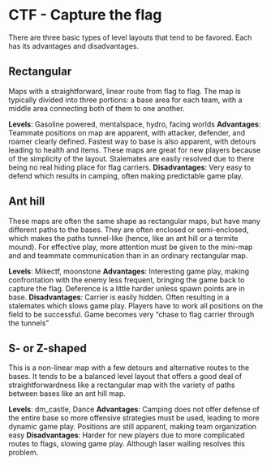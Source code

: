 CTF - Capture the flag
======================

There are three basic types of level layouts that tend to be favored. Each has its advantages and disadvantages.

Rectangular
-----------

Maps with a straightforward, linear route from flag to flag. The map is typically divided into three portions: a base area for each team, with a middle area connecting both of them to one another.

**Levels**: Gasoline powered, mentalspace, hydro, facing worlds
**Advantages**: Teammate positions on map are apparent, with attacker, defender, and roamer clearly defined. Fastest way to base is also apparent, with detours leading to health and items. These maps are great for new players because of the simplicity of the layout. Stalemates are easily resolved due to there being no real hiding place for flag carriers.
**Disadvantages**: Very easy to defend which results in camping, often making predictable game play.

Ant hill
--------

These maps are often the same shape as rectangular maps, but have many different paths to the bases. They are often enclosed or semi-enclosed, which makes the paths tunnel-like (hence, like an ant hill or a termite mound). For effective play, more attention must be given to the mini-map and and teammate communication than in an ordinary rectangular map.

**Levels**: Mikectf, moonstone
**Advantages**: Interesting game play, making confrontation with the enemy less frequent, bringing the game back to capture the flag. Deference is a little harder unless spawn points are in base.
**Disadvantages**: Carrier is easily hidden. Often resulting in a stalemates which slows game play. Players have to work all positions on the field to be successful. Game becomes very “chase to flag carrier through the tunnels”

S- or Z-shaped
--------------

This is a non-linear map with a few detours and alternative routes to the bases. It tends to be a balanced level layout that offers a good deal of straightforwardness like a rectangular map with the variety of paths between bases like an ant hill map.

**Levels**: dm\_castle, Dance
**Advantages**: Camping does not offer defense of the entire base so more offensive strategies must be used, leading to more dynamic game play. Positions are still apparent, making team organization easy
**Disadvantages**: Harder for new players due to more complicated routes to flags, slowing game play. Although laser walling resolves this problem.

